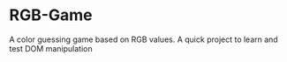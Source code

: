 # RGB-Game
A color guessing game based on RGB values. A quick project to learn and test DOM manipulation
